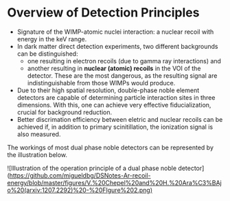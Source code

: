 # Overview of Detection Principles

 * Signature of the WIMP-atomic nuclei interaction: a nuclear recoil with energy in the keV range.
 * In dark matter direct detection experiments, two different backgrounds can be distinguished:
	* one resulting in electron recoils (due to gamma ray interactions) and
	* another resulting in **nuclear (atomic) recoils** in the VOI of the detector. These are the most dangerous, as the resulting signal are indistinguishable from those WIMPs would produce.
 * Due to their high spatial resolution, double-phase noble element detectors are capable of determining particle interaction sites in three dimensions. With this, one can achieve very effective fiducialization, crucial for background reduction.
 * Better discrimation efficiency between eletric and nuclear recoils can be achieved if, in addition to primary scinitillation, the ionization signal is also measured.

The workings of most dual phase noble detectors can be represented by the illustration below.

![Illustration of the operation principle of a dual phase noble detector]
(https://github.com/migueldbg/DSNotes-Ar-recoil-energy/blob/master/figures/V.%20Chepel%20and%20H.%20Ara%C3%BAjo%20(arxiv:1207.2292)%20-%20FIgure%202.png)


